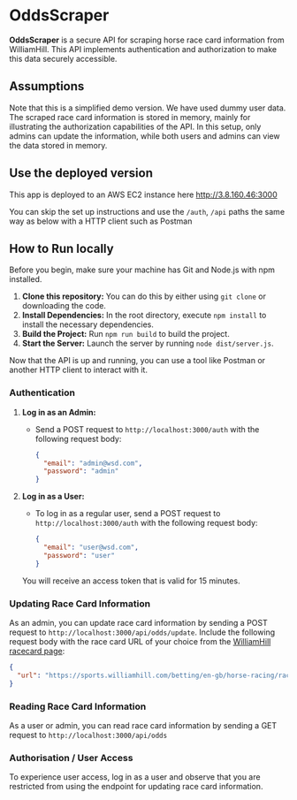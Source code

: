 # OddsScraper

**OddsScraper** is a secure API for scraping horse race card information from WilliamHill. This API implements authentication and authorization to make this data securely accessible.

## Assumptions

Note that this is a simplified demo version. We have used dummy user data. The scraped race card information is stored in memory, mainly for illustrating the authorization capabilities of the API. In this setup, only admins can update the information, while both users and admins can view the data stored in memory.

## Use the deployed version

This app is deployed to an AWS EC2 instance here http://3.8.160.46:3000

You can skip the set up instructions and use the `/auth`, `/api` paths the same way as below with a HTTP client such as Postman

## How to Run locally

Before you begin, make sure your machine has Git and Node.js with npm installed.

1. **Clone this repository:** You can do this by either using `git clone` or downloading the code.
2. **Install Dependencies:** In the root directory, execute `npm install` to install the necessary dependencies.
3. **Build the Project:** Run `npm run build` to build the project.
4. **Start the Server:** Launch the server by running `node dist/server.js`.

Now that the API is up and running, you can use a tool like Postman or another HTTP client to interact with it.

### Authentication

1. **Log in as an Admin:**

   - Send a POST request to `http://localhost:3000/auth` with the following request body:
     ```json
     {
       "email": "admin@wsd.com",
       "password": "admin"
     }
     ```

2. **Log in as a User:**

   - To log in as a regular user, send a POST request to `http://localhost:3000/auth` with the following request body:
     ```json
     {
       "email": "user@wsd.com",
       "password": "user"
     }
     ```

   You will receive an access token that is valid for 15 minutes.

### Updating Race Card Information

As an admin, you can update race card information by sending a POST request to `http://localhost:3000/api/odds/update`. Include the following request body with the race card URL of your choice from the [WilliamHill racecard page](https://sports.williamhill.com/betting/en-gb/horse-racing/meetings):

```json
{
  "url": "https://sports.williamhill.com/betting/en-gb/horse-racing/racecard/OB_EV29130142/1740-leicester"
}
```

### Reading Race Card Information

As a user or admin, you can read race card information by sending a GET request to `http://localhost:3000/api/odds`

### Authorisation / User Access

To experience user access, log in as a user and observe that you are restricted from using the endpoint for updating race card information.
